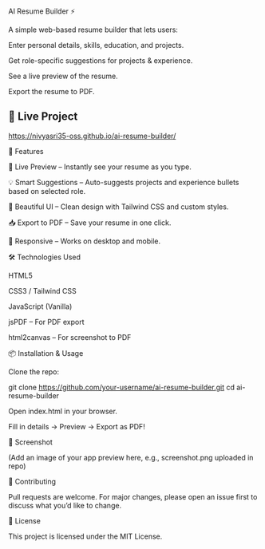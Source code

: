 AI Resume Builder ⚡

A simple web-based resume builder that lets users:

Enter personal details, skills, education, and projects.

Get role-specific suggestions for projects & experience.

See a live preview of the resume.

Export the resume to PDF.

## 🚀 Live Project
https://nivyasri35-oss.github.io/ai-resume-builder/

🚀 Features

📄 Live Preview – Instantly see your resume as you type.

💡 Smart Suggestions – Auto-suggests projects and experience bullets based on selected role.

🎨 Beautiful UI – Clean design with Tailwind CSS and custom styles.

📥 Export to PDF – Save your resume in one click.

📱 Responsive – Works on desktop and mobile.

🛠️ Technologies Used

HTML5

CSS3 / Tailwind CSS

JavaScript (Vanilla)

jsPDF
 – For PDF export

html2canvas
 – For screenshot to PDF

📦 Installation & Usage

Clone the repo:

git clone https://github.com/your-username/ai-resume-builder.git
cd ai-resume-builder


Open index.html in your browser.

Fill in details → Preview → Export as PDF!

📸 Screenshot

(Add an image of your app preview here, e.g., screenshot.png uploaded in repo)

🤝 Contributing

Pull requests are welcome. For major changes, please open an issue first to discuss what you’d like to change.

📜 License

This project is licensed under the MIT License.
